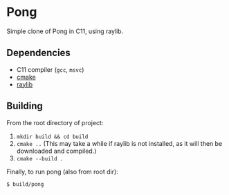 # Pong

Simple clone of Pong in C11, using raylib.

## Dependencies

- C11 compiler (`gcc`, `msvc`)
- [cmake]
- [raylib]

## Building

From the root directory of project:

1. `mkdir build && cd build`
2. `cmake ..` (This may take a while if raylib is not installed, as it will then be downloaded and compiled.)
3. `cmake --build .`

Finally, to run pong (also from root dir):

```console
$ build/pong
```

[cmake]: https://cmake.org/
[raylib]: https://www.raylib.com
